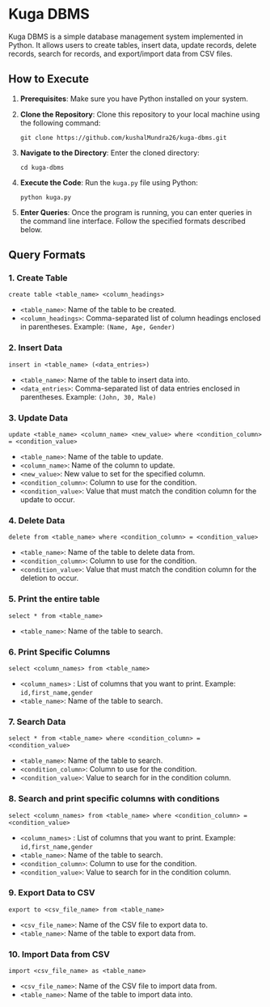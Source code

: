 # Kuga DBMS

Kuga DBMS is a simple database management system implemented in Python. It allows users to create tables, insert data, update records, delete records, search for records, and export/import data from CSV files.

## How to Execute

1. **Prerequisites**: Make sure you have Python installed on your system.

2. **Clone the Repository**: Clone this repository to your local machine using the following command:
    ```
    git clone https://github.com/kushalMundra26/kuga-dbms.git
    ```

3. **Navigate to the Directory**: Enter the cloned directory:
    ```
    cd kuga-dbms
    ```

4. **Execute the Code**: Run the `kuga.py` file using Python:
    ```
    python kuga.py
    ```

5. **Enter Queries**: Once the program is running, you can enter queries in the command line interface. Follow the specified formats described below.

## Query Formats

### 1. Create Table
```
create table <table_name> <column_headings>
```

- `<table_name>`: Name of the table to be created.
- `<column_headings>`: Comma-separated list of column headings enclosed in parentheses. Example: `(Name, Age, Gender)`

### 2. Insert Data
```
insert in <table_name> (<data_entries>)
```

- `<table_name>`: Name of the table to insert data into.
- `<data_entries>`: Comma-separated list of data entries enclosed in parentheses. Example: `(John, 30, Male)`

### 3. Update Data
```
update <table_name> <column_name> <new_value> where <condition_column> = <condition_value>
```

- `<table_name>`: Name of the table to update.
- `<column_name>`: Name of the column to update.
- `<new_value>`: New value to set for the specified column.
- `<condition_column>`: Column to use for the condition.
- `<condition_value>`: Value that must match the condition column for the update to occur.

### 4. Delete Data
```
delete from <table_name> where <condition_column> = <condition_value>
```

- `<table_name>`: Name of the table to delete data from.
- `<condition_column>`: Column to use for the condition.
- `<condition_value>`: Value that must match the condition column for the deletion to occur.

### 5. Print the entire table
```
select * from <table_name>
```

- `<table_name>`: Name of the table to search.

### 6. Print Specific Columns
```
select <column_names> from <table_name>
```

- `<column_names>` : List of columns that you want to print. Example: `id,first_name,gender`
- `<table_name>`: Name of the table to search.

### 7. Search Data
```
select * from <table_name> where <condition_column> = <condition_value>
```

- `<table_name>`: Name of the table to search.
- `<condition_column>`: Column to use for the condition.
- `<condition_value>`: Value to search for in the condition column.

### 8. Search and print specific columns with conditions
```
select <column_names> from <table_name> where <condition_column> = <condition_value>
```

- `<column_names>` : List of columns that you want to print. Example: `id,first_name,gender`
- `<table_name>`: Name of the table to search.
- `<condition_column>`: Column to use for the condition.
- `<condition_value>`: Value to search for in the condition column.

### 9. Export Data to CSV
```
export to <csv_file_name> from <table_name>
```

- `<csv_file_name>`: Name of the CSV file to export data to.
- `<table_name>`: Name of the table to export data from.

### 10. Import Data from CSV
```
import <csv_file_name> as <table_name>
```

- `<csv_file_name>`: Name of the CSV file to import data from.
- `<table_name>`: Name of the table to import data into.
